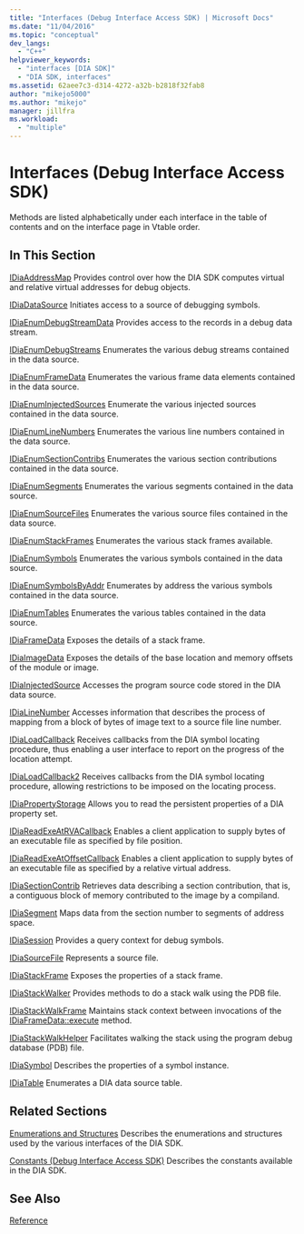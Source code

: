 ```yaml
---
title: "Interfaces (Debug Interface Access SDK) | Microsoft Docs"
ms.date: "11/04/2016"
ms.topic: "conceptual"
dev_langs:
  - "C++"
helpviewer_keywords:
  - "interfaces [DIA SDK]"
  - "DIA SDK, interfaces"
ms.assetid: 62aee7c3-d314-4272-a32b-b2818f32fab8
author: "mikejo5000"
ms.author: "mikejo"
manager: jillfra
ms.workload:
  - "multiple"
---
```

# Interfaces (Debug Interface Access SDK)
Methods are listed alphabetically under each interface in the table of contents and on the interface page in Vtable order.

## In This Section
 [IDiaAddressMap](../../debugger/debug-interface-access/idiaaddressmap.md)
 Provides control over how the DIA SDK computes virtual and relative virtual addresses for debug objects.

 [IDiaDataSource](../../debugger/debug-interface-access/idiadatasource.md)
 Initiates access to a source of debugging symbols.

 [IDiaEnumDebugStreamData](../../debugger/debug-interface-access/idiaenumdebugstreamdata.md)
 Provides access to the records in a debug data stream.

 [IDiaEnumDebugStreams](../../debugger/debug-interface-access/idiaenumdebugstreams.md)
 Enumerates the various debug streams contained in the data source.

 [IDiaEnumFrameData](../../debugger/debug-interface-access/idiaenumframedata.md)
 Enumerates the various frame data elements contained in the data source.

 [IDiaEnumInjectedSources](../../debugger/debug-interface-access/idiaenuminjectedsources.md)
 Enumerate the various injected sources contained in the data source.

 [IDiaEnumLineNumbers](../../debugger/debug-interface-access/idiaenumlinenumbers.md)
 Enumerates the various line numbers contained in the data source.

 [IDiaEnumSectionContribs](../../debugger/debug-interface-access/idiaenumsectioncontribs.md)
 Enumerates the various section contributions contained in the data source.

 [IDiaEnumSegments](../../debugger/debug-interface-access/idiaenumsegments.md)
 Enumerates the various segments contained in the data source.

 [IDiaEnumSourceFiles](../../debugger/debug-interface-access/idiaenumsourcefiles.md)
 Enumerates the various source files contained in the data source.

 [IDiaEnumStackFrames](../../debugger/debug-interface-access/idiaenumstackframes.md)
 Enumerates the various stack frames available.

 [IDiaEnumSymbols](../../debugger/debug-interface-access/idiaenumsymbols.md)
 Enumerates the various symbols contained in the data source.

 [IDiaEnumSymbolsByAddr](../../debugger/debug-interface-access/idiaenumsymbolsbyaddr.md)
 Enumerates by address the various symbols contained in the data source.

 [IDiaEnumTables](../../debugger/debug-interface-access/idiaenumtables.md)
 Enumerates the various tables contained in the data source.

 [IDiaFrameData](../../debugger/debug-interface-access/idiaframedata.md)
 Exposes the details of a stack frame.

 [IDiaImageData](../../debugger/debug-interface-access/idiaimagedata.md)
 Exposes the details of the base location and memory offsets of the module or image.

 [IDiaInjectedSource](../../debugger/debug-interface-access/idiainjectedsource.md)
 Accesses the program source code stored in the DIA data source.

 [IDiaLineNumber](../../debugger/debug-interface-access/idialinenumber.md)
 Accesses information that describes the process of mapping from a block of bytes of image text to a source file line number.

 [IDiaLoadCallback](../../debugger/debug-interface-access/idialoadcallback.md)
 Receives callbacks from the DIA symbol locating procedure, thus enabling a user interface to report on the progress of the location attempt.

 [IDiaLoadCallback2](../../debugger/debug-interface-access/idialoadcallback2.md)
 Receives callbacks from the DIA symbol locating procedure, allowing restrictions to be imposed on the locating process.

 [IDiaPropertyStorage](../../debugger/debug-interface-access/idiapropertystorage.md)
 Allows you to read the persistent properties of a DIA property set.

 [IDiaReadExeAtRVACallback](../../debugger/debug-interface-access/idiareadexeatrvacallback.md)
 Enables a client application to supply bytes of an executable file as specified by file position.

 [IDiaReadExeAtOffsetCallback](../../debugger/debug-interface-access/idiareadexeatoffsetcallback.md)
 Enables a client application to supply bytes of an executable file as specified by a relative virtual address.

 [IDiaSectionContrib](../../debugger/debug-interface-access/idiasectioncontrib.md)
 Retrieves data describing a section contribution, that is, a contiguous block of memory contributed to the image by a compiland.

 [IDiaSegment](../../debugger/debug-interface-access/idiasegment.md)
 Maps data from the section number to segments of address space.

 [IDiaSession](../../debugger/debug-interface-access/idiasession.md)
 Provides a query context for debug symbols.

 [IDiaSourceFile](../../debugger/debug-interface-access/idiasourcefile.md)
 Represents a source file.

 [IDiaStackFrame](../../debugger/debug-interface-access/idiastackframe.md)
 Exposes the properties of a stack frame.

 [IDiaStackWalker](../../debugger/debug-interface-access/idiastackwalker.md)
 Provides methods to do a stack walk using the PDB file.

 [IDiaStackWalkFrame](../../debugger/debug-interface-access/idiastackwalkframe.md)
 Maintains stack context between invocations of the [IDiaFrameData::execute](../../debugger/debug-interface-access/idiaframedata-execute.md) method.

 [IDiaStackWalkHelper](../../debugger/debug-interface-access/idiastackwalkhelper.md)
 Facilitates walking the stack using the program debug database (PDB) file.

 [IDiaSymbol](../../debugger/debug-interface-access/idiasymbol.md)
 Describes the properties of a symbol instance.

 [IDiaTable](../../debugger/debug-interface-access/idiatable.md)
 Enumerates a DIA data source table.

## Related Sections
 [Enumerations and Structures](../../debugger/debug-interface-access/enumerations-and-structures.md)
 Describes the enumerations and structures used by the various interfaces of the DIA SDK.

 [Constants (Debug Interface Access SDK)](../../debugger/debug-interface-access/constants-debug-interface-access-sdk.md)
 Describes the constants available in the DIA SDK.

## See Also
 [Reference](../../debugger/debug-interface-access/debug-interface-access-sdk-reference.md)